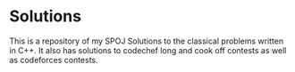 # Solutions

This is a repository of my SPOJ Solutions to the classical problems written in C++. It also has solutions to codechef long and cook off contests as well as codeforces contests. 